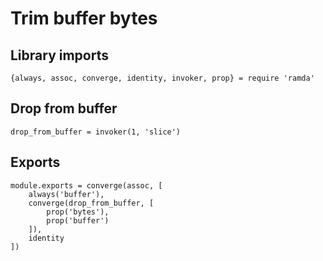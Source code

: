 # Trim buffer bytes

## Library imports

	{always, assoc, converge, identity, invoker, prop} = require 'ramda'


## Drop from buffer

	drop_from_buffer = invoker(1, 'slice')


## Exports

	module.exports = converge(assoc, [
		always('buffer'),
		converge(drop_from_buffer, [
			prop('bytes'),
			prop('buffer')
		]),
		identity
	])
